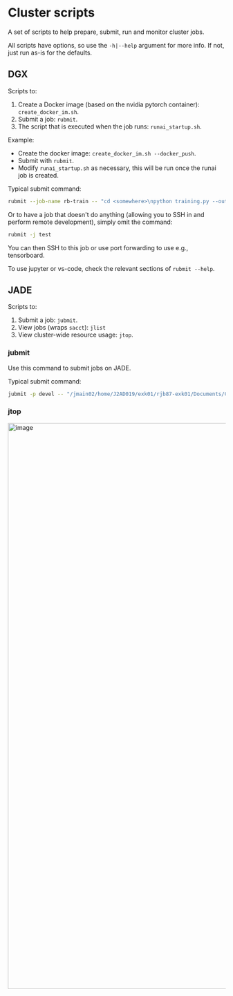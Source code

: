 # Cluster scripts

A set of scripts to help prepare, submit, run and monitor cluster jobs.

All scripts have options, so use the `-h|--help` argument for more info. If not, just run as-is for the defaults.

## DGX

Scripts to:

1. Create a Docker image (based on the nvidia pytorch container): `create_docker_im.sh`.
2. Submit a job: `rubmit`.
3. The script that is executed when the job runs: `runai_startup.sh`.

Example:

- Create the docker image: `create_docker_im.sh --docker_push`.
- Submit with `rubmit`.
- Modify `runai_startup.sh` as necessary, this will be run once the runai job is created.

Typical submit command:

```bash
rubmit --job-name rb-train -- "cd <somewhere>\npython training.py --output_model model.pt"
```

Or to have a job that doesn't do anything (allowing you to SSH in and perform remote development), simply omit the command:

```bash
rubmit -j test
```

You can then SSH to this job or use port forwarding to use e.g., tensorboard.

To use jupyter or vs-code, check the relevant sections of `rubmit --help`.

## JADE

Scripts to:

1. Submit a job: `jubmit`.
2. View jobs (wraps `sacct`): `jlist`
3. View cluster-wide resource usage: `jtop`.

### jubmit

Use this command to submit jobs on JADE.

Typical submit command:

```bash
jubmit -p devel -- "/jmain02/home/J2AD019/exk01/rjb87-exk01/Documents/Code/miniconda/envs/py3.11/bin/python VertSeg/instance_segmentation.py -i False"
```

### jtop
<img width="1310" alt="image" src="https://user-images.githubusercontent.com/33289025/200618471-f3c6de7d-07ab-4fef-8f16-79217112d72f.png">

